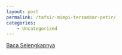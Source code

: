 ```yaml
---
layout: post
permalink: /tafsir-mimpi-tersambar-petir/
categories:
    - Uncategorized
---
```


[Baca Selengkapnya](/04)